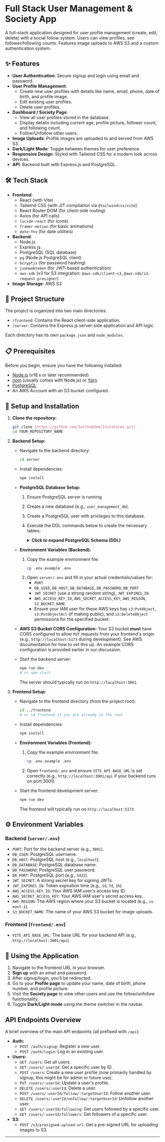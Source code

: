 # Full Stack User Management & Society App

A full-stack application designed for user profile management (create, edit, delete) with a social follow system. Users can view profiles, see follower/following counts. Features image uploads to AWS S3 and a custom authentication system.

## ✨ Features

* **User Authentication**: Secure signup and login using email and password.
* **User Profile Management**:
    * Create new user profiles with details like name, email, phone, date of birth, and profile image.
    * Edit existing user profiles.
    * Delete user profiles.
* **Dashboard / Society Page**:
    * View all user profiles stored in the database.
    * Display details including current age, profile picture, follower count, and following count.
    * Follow/Unfollow other users.
* **Image Uploads**: Profile images are uploaded to and served from AWS S3.
* **Dark/Light Mode**: Toggle between themes for user preference.
* **Responsive Design**: Styled with Tailwind CSS for a modern look across devices.
* **API**: Backend built with Express.js and PostgreSQL.

## 🛠️ Tech Stack

* **Frontend**:
    * React (with Vite)
    * Tailwind CSS (with JIT compilation via `@tailwindcss/vite`)
    * React Router DOM (for client-side routing)
    * Axios (for API calls)
    * `lucide-react` (for icons)
    * `framer-motion` (for basic animations)
    * `date-fns` (for date utilities)
* **Backend**:
    * Node.js
    * Express.js
    * PostgreSQL (SQL database)
    * `pg` (Node.js PostgreSQL client)
    * `bcryptjs` (for password hashing)
    * `jsonwebtoken` (for JWT-based authentication)
    * `aws-sdk` (v3 for S3 integration: `@aws-sdk/client-s3`, `@aws-sdk/s3-request-presigner`)
* **Image Storage**: AWS S3

## 📂 Project Structure

The project is organized into two main directories:

* `/frontend`: Contains the React client-side application.
* `/server`: Contains the Express.js server-side application and API logic.

Each directory has its own `package.json` and `node_modules`.

## 📋 Prerequisites

Before you begin, ensure you have the following installed:

* [Node.js](https://nodejs.org/) (v18.x or later recommended)
* [npm](https://www.npmjs.com/) (usually comes with Node.js) or [Yarn](https://yarnpkg.com/)
* [PostgreSQL](https://www.postgresql.org/download/)
* An AWS Account with an S3 bucket configured.

## 🚀 Setup and Installation

1.  **Clone the repository:**
    ```bash
    git clone [https://github.com/SarthakDeb/InstaFarms.git]
    cd YOUR_REPOSITORY_NAME
    ```

2.  **Backend Setup:**
    * Navigate to the backend directory:
        ```bash
        cd server
        ```
    * Install dependencies:
        ```bash
        npm install
        ```
    * **PostgreSQL Database Setup:**
        1.  Ensure PostgreSQL server is running.
        2.  Create a new database (e.g., `user_management_db`).
        3.  Create a PostgreSQL user with privileges to this database.
        4.  Execute the DDL commands below to create the necessary tables:
            <details>
            <summary><strong>Click to expand PostgreSQL Schema (DDL)</strong></summary>

            ```sql
            -- Table: users
            CREATE TABLE IF NOT EXISTS users (
                id SERIAL PRIMARY KEY,
                name VARCHAR(255), -- Made nullable for initial signup
                email VARCHAR(255) UNIQUE NOT NULL,
                password VARCHAR(255), -- For hashed passwords
                phone VARCHAR(20),
                date_of_birth DATE,
                profile_image_url TEXT, -- Stores the URL from S3
                created_at TIMESTAMPTZ DEFAULT CURRENT_TIMESTAMP,
                updated_at TIMESTAMPTZ DEFAULT CURRENT_TIMESTAMP
            );

            -- Table: followers
            CREATE TABLE IF NOT EXISTS followers (
                follower_id INTEGER NOT NULL,
                following_id INTEGER NOT NULL,
                created_at TIMESTAMPTZ DEFAULT CURRENT_TIMESTAMP,
                PRIMARY KEY (follower_id, following_id),
                CONSTRAINT fk_follower
                    FOREIGN KEY(follower_id)
                    REFERENCES users(id)
                    ON DELETE CASCADE,
                CONSTRAINT fk_following
                    FOREIGN KEY(following_id)
                    REFERENCES users(id)
                    ON DELETE CASCADE
            );

            -- Trigger to automatically update the updated_at timestamp on users table
            CREATE OR REPLACE FUNCTION trigger_set_timestamp()
            RETURNS TRIGGER AS $$
            BEGIN
              NEW.updated_at = NOW();
              RETURN NEW;
            END;
            $$ LANGUAGE plpgsql;

            CREATE TRIGGER set_users_updated_at
            BEFORE UPDATE ON users
            FOR EACH ROW
            EXECUTE FUNCTION trigger_set_timestamp();

            -- Indexes for better performance
            CREATE INDEX IF NOT EXISTS idx_users_email ON users(email);
            CREATE INDEX IF NOT EXISTS idx_followers_follower_id ON followers(follower_id);
            CREATE INDEX IF NOT EXISTS idx_followers_following_id ON followers(following_id);
            ```
            </details>

    * **Environment Variables (Backend):**
        1.  Copy the example environment file:
            ```bash
            cp .env.example .env
            ```
        2.  Open `server/.env` and fill in your actual credentials/values for:
            * `PORT`
            * `DB_USER`, `DB_HOST`, `DB_DATABASE`, `DB_PASSWORD`, `DB_PORT`
            * `JWT_SECRET` (use a strong random string), `JWT_EXPIRES_IN`
            * `AWS_ACCESS_KEY_ID`, `AWS_SECRET_ACCESS_KEY`, `AWS_REGION`, `S3_BUCKET_NAME`
            * Ensure your IAM user for these AWS keys has `s3:PutObject`, `s3:PutObjectAcl` (if making public), and `s3:DeleteObject` permissions for the specified bucket.

    * **AWS S3 Bucket CORS Configuration:**
        Your S3 bucket **must** have CORS configured to allow `PUT` requests from your frontend's origin (e.g., `http://localhost:5173` during development). See AWS documentation for how to set this up. An example CORS configuration is provided earlier in our discussion.

    * Start the backend server:
        ```bash
        npm run dev
        # or npm start
        ```
        The server should typically run on `http://localhost:3001`.

3.  **Frontend Setup:**
    * Navigate to the frontend directory (from the project root):
        ```bash
        cd ../frontend
        # or cd frontend if you are already in the root
        ```
    * Install dependencies:
        ```bash
        npm install
        ```
    * **Environment Variables (Frontend):**
        1.  Copy the example environment file:
            ```bash
            cp .env.example .env
            ```
        2.  Open `frontend/.env` and ensure `VITE_API_BASE_URL` is set correctly (e.g., `http://localhost:3001/api` if your backend runs on port 3001).

    * Start the frontend development server:
        ```bash
        npm run dev
        ```
        The frontend will typically run on `http://localhost:5173`.

## ⚙️ Environment Variables

### Backend (`server/.env`)

* `PORT`: Port for the backend server (e.g., `3001`).
* `DB_USER`: PostgreSQL username.
* `DB_HOST`: PostgreSQL host (e.g., `localhost`).
* `DB_DATABASE`: PostgreSQL database name.
* `DB_PASSWORD`: PostgreSQL user password.
* `DB_PORT`: PostgreSQL port (e.g., `5432`).
* `JWT_SECRET`: A strong secret key for signing JWTs.
* `JWT_EXPIRES_IN`: Token expiration time (e.g., `1d`, `7d`, `1h`).
* `AWS_ACCESS_KEY_ID`: Your AWS IAM user's access key ID.
* `AWS_SECRET_ACCESS_KEY`: Your AWS IAM user's secret access key.
* `AWS_REGION`: The AWS region where your S3 bucket is located (e.g., `us-east-1`).
* `S3_BUCKET_NAME`: The name of your AWS S3 bucket for image uploads.

### Frontend (`frontend/.env`)

* `VITE_API_BASE_URL`: The base URL for your backend API (e.g., `http://localhost:3001/api`).

## 🎨 Using the Application

1.  Navigate to the frontend URL in your browser.
2.  **Sign up** with an email and password.
3.  After signup/login, you'll be redirected.
4.  Go to your **Profile page** to update your name, date of birth, phone number, and profile picture.
5.  Visit the **Society page** to view other users and use the follow/unfollow functionality.
6.  Toggle **Dark/Light mode** using the theme switcher in the navbar.

## API Endpoints Overview

A brief overview of the main API endpoints (all prefixed with `/api`):

* **Auth:**
    * `POST /auth/signup`: Register a new user.
    * `POST /auth/login`: Log in an existing user.
* **Users:**
    * `GET /users`: Get all users.
    * `GET /users/:userId`: Get a specific user by ID.
    * `POST /users`: Create a new user profile (now primarily handled by signup, this might be for admin or future use).
    * `PUT /users/:userId`: Update a user's profile.
    * `DELETE /users/:userId`: Delete a user.
    * `POST /users/:userId/follow/:targetUserId`: Follow another user.
    * `DELETE /users/:userId/unfollow/:targetUserId`: Unfollow another user.
    * `GET /users/:userId/following`: Get users followed by a specific user.
    * `GET /users/:userId/followers`: Get followers of a specific user.
* **S3:**
    * `POST /s3/presigned-upload-url`: Get a pre-signed URL for uploading images to S3.

---
